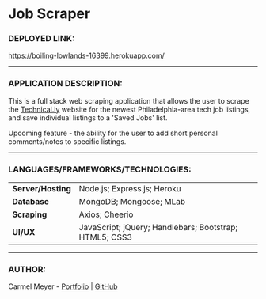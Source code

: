 # Job Scraper

### DEPLOYED LINK:
https://boiling-lowlands-16399.herokuapp.com/

---

### APPLICATION DESCRIPTION:
This is a full stack web scraping application that allows the user to scrape the [Technical.ly](https://technical.ly/jobs/?utm_source=header&utm_medium=text) website for the newest Philadelphia-area tech job listings, and save individual listings to a 'Saved Jobs' list.  

Upcoming feature - the ability for the user to add short personal comments/notes to specific listings.

---

### LANGUAGES/FRAMEWORKS/TECHNOLOGIES:
| | |
| ------ | ------ |
| **Server/Hosting** | Node.js; Express.js; Heroku |
| **Database** | MongoDB; Mongoose; MLab |
| **Scraping** | Axios; Cheerio |
| **UI/UX** | JavaScript; jQuery; Handlebars; Bootstrap; HTML5; CSS3 |

---

### AUTHOR:
Carmel Meyer - [Portfolio](https://carmel-m.github.io/) | [GitHub](https://github.com/carmel-m)

